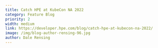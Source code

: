 ```yaml
---
title: Catch HPE at KubeCon NA 2022
category: Feature Blog
priority: 2
width: medium
link: https://developer.hpe.com/blog/catch-hpe-at-kubecon-na-2022/
image: /img/blog-author-rensing-96.jpg
author: Dale Rensing
---
```

 ﻿ 